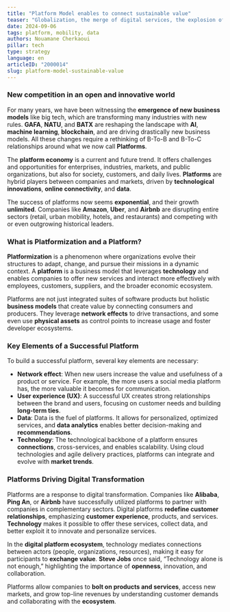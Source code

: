 ```yaml
---
title: "Platform Model enables to connect sustainable value"
teaser: "Globalization, the merge of digital services, the explosion of data, and the need for **ATAWAD** mobility connection (which refers to the technological capability provided to users to access information *anytime, anywhere, on any device). GAMA and BATX have understood that the fusion of tech, data and mobility will open up the possibilities for them thanks to platforms."
date: 2024-09-06
tags: platform, mobility, data
authors: Nouamane Cherkaoui
pillar: tech
type: strategy
language: en
articleID: "2000014"
slug: platform-model-sustainable-value
---
```


### **New competition in an open and innovative world**

For many years, we have been witnessing the **emergence of new business models** like big tech, which are transforming many industries with new rules. **GAFA**, **NATU**, and **BATX** are reshaping the landscape with **AI**, **machine learning**, **blockchain**, and are driving drastically new business models. All these changes require a rethinking of B-To-B and B-To-C relationships around what we now call **Platforms**.

The **platform economy** is a current and future trend. It offers challenges and opportunities for enterprises, industries, markets, and public organizations, but also for society, customers, and daily lives. **Platforms** are hybrid players between companies and markets, driven by **technological innovations**, **online connectivity**, and **data**.

The success of platforms now seems **exponential**, and their growth **unlimited**. Companies like **Amazon**, **Uber**, and **Airbnb** are disrupting entire sectors (retail, urban mobility, hotels, and restaurants) and competing with or even outgrowing historical leaders.

### **What is Platformization and a Platform?**

**Platformization** is a phenomenon where organizations evolve their structures to adapt, change, and pursue their missions in a dynamic context. A **platform** is a business model that leverages **technology** and enables companies to offer new services and interact more effectively with employees, customers, suppliers, and the broader economic ecosystem.

Platforms are not just integrated suites of software products but holistic **business models** that create value by connecting consumers and producers. They leverage **network effects** to drive transactions, and some even use **physical assets** as control points to increase usage and foster developer ecosystems.

### **Key Elements of a Successful Platform**

To build a successful platform, several key elements are necessary:
- **Network effect**: When new users increase the value and usefulness of a product or service. For example, the more users a social media platform has, the more valuable it becomes for communication.
- **User experience (UX)**: A successful UX creates strong relationships between the brand and users, focusing on customer needs and building **long-term ties**.
- **Data**: Data is the fuel of platforms. It allows for personalized, optimized services, and **data analytics** enables better decision-making and **recommendations**.
- **Technology**: The technological backbone of a platform ensures **connections**, cross-services, and enables scalability. Using cloud technologies and agile delivery practices, platforms can integrate and evolve with **market trends**.

### **Platforms Driving Digital Transformation**

Platforms are a response to digital transformation. Companies like **Alibaba**, **Ping An**, or **Airbnb** have successfully utilized platforms to partner with companies in complementary sectors. Digital platforms **redefine customer relationships**, emphasizing **customer experience**, products, and services. **Technology** makes it possible to offer these services, collect data, and better exploit it to innovate and personalize services.

In the **digital platform ecosystem**, technology mediates connections between actors (people, organizations, resources), making it easy for participants to **exchange value**. **Steve Jobs** once said, “Technology alone is not enough,” highlighting the importance of **openness**, innovation, and collaboration.

Platforms allow companies to **bolt on products and services**, access new markets, and grow top-line revenues by understanding customer demands and collaborating with the **ecosystem**.
